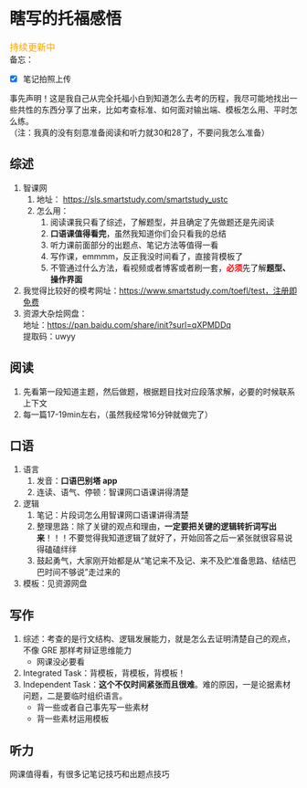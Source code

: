 # 瞎写的托福感悟
<h style="color:orange;font-size:16px">持续更新中</h>  
备忘：  
- [x] 笔记拍照上传  

事先声明！这是我自己从完全托福小白到知道怎么去考的历程，我尽可能地找出一些共性的东西分享了出来，比如考查标准、如何面对输出端、模板怎么用、平时怎么练。  
（注：我真的没有刻意准备阅读和听力就30和28了，不要问我怎么准备）
## 综述
1. 智课网  
	1. 地址： https://sls.smartstudy.com/smartstudy_ustc
	2. 怎么用：
		1. 阅读课我只看了综述，了解题型，并且确定了先做题还是先阅读
		2. **口语课值得看完**，虽然我知道你们会只看我的总结
		3. 听力课前面部分的出题点、笔记方法等值得一看
		4. 写作课，emmmm，反正我没时间看了，直接背模板了
        2. 不管通过什么方法，看视频或者博客或者刷一套，<h style="color:red;">**必须**</h>先了解**题型、操作界面**
3. 我觉得比较好的模考网址：https://www.smartstudy.com/toefl/test，注册即免费
4. 资源大杂烩网盘：  
地址：https://pan.baidu.com/share/init?surl=qXPMDDq   
提取码：uwyy

## 阅读
1. 先看第一段知道主题，然后做题，根据题目找对应段落求解，必要的时候联系上下文
2. 每一篇17-19min左右，（虽然我经常16分钟就做完了）

## 口语
1. 语言
	1. 发音：**口语巴别塔 app**
	2. 连读、语气、停顿：智课网口语课讲得清楚
2. 逻辑
	1. 笔记：片段词怎么用智课网口语课讲得清楚
	2. 整理思路：除了关键的观点和理由，**一定要把关键的逻辑转折词写出来**！！！不要觉得我知道逻辑了就好了，开始回答之后一紧张就很容易说得磕磕绊绊
	3. 鼓起勇气，大家刚开始都是从“笔记来不及记、来不及贮准备思路、结结巴巴时间不够说”走过来的
3. 模板：见资源网盘

## 写作
1. 综述：考查的是行文结构、逻辑发展能力，就是怎么去证明清楚自己的观点，不像 GRE 那样考辩证思维能力
	+ 网课没必要看
2. Integrated Task：背模板，背模板，背模板！
3. Independent Task：**这个不仅时间紧张而且很难**。难的原因，一是论据素材问题，二是要临时组织语言。
	+ 背一些或者自己事先写一些素材
	+ 背一些素材运用模板
	
## 听力
网课值得看，有很多记笔记技巧和出题点技巧


